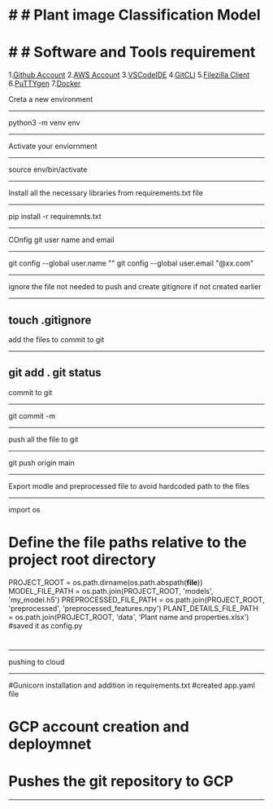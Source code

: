 # # # Plant image Classification Model
# # # Software and Tools requirement

1.[Github Account](https://github.com)
2.[AWS Account](https://aws.amazon.com/)
3.[VSCodeIDE](https://code.visualstudio.com/)
4.[GitCLI](https://git-scm.com/)
5.[Filezilla Client](https://filezilla-project.org/)
6.[PuTTYgen](https://www.puttygen.com/)
7.[Docker](https://www.docker.com/)

Creta a new environment

---

python3 -m venv env 

---

Activate your enviornment

---

source env/bin/activate

---

Install all the necessary libraries from requirements.txt file

---

pip install -r requiremnts.txt

---

COnfig git user name and email

---

git config --global user.name ""
git config --global user.email "@xx.com"

----

ignore the file not needed to push and create gitignore if not created earlier

----
touch .gitignore
----

add the files to commit to git

---

git add .
git status
---

commit to git

---

git commit -m

---

push all the file to git

------

git push origin main

------

Export modle and preprocessed file to avoid hardcoded path to the files

----
import os

# Define the file paths relative to the project root directory
PROJECT_ROOT = os.path.dirname(os.path.abspath(__file__))
MODEL_FILE_PATH = os.path.join(PROJECT_ROOT, 'models', 'my_model.h5')
PREPROCESSED_FILE_PATH = os.path.join(PROJECT_ROOT, 'preprocessed', 'preprocessed_features.npy')
PLANT_DETAILS_FILE_PATH = os.path.join(PROJECT_ROOT, 'data', 'Plant name and properties.xlsx')
#saved it as config.py
#
---------

pushing to cloud

--------
#Gunicorn installation and addition in requirements.txt
#created app.yaml file
# GCP account creation and deploymnet 
# Pushes the git repository to GCP
---------
